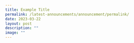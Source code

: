 ```yaml
---
title: Example Title
permalink: /latest-announcements/announcement/permalink/
date: 2023-03-22
layout: post
description: ""
image: ""
---
```

